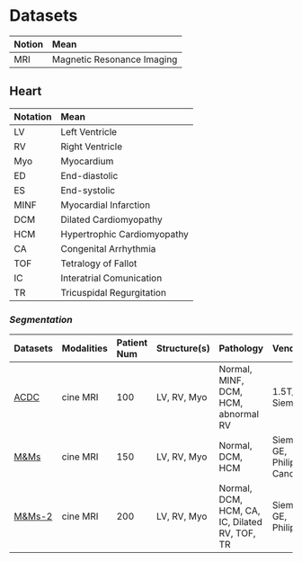 # Datasets

| Notion | Mean |
| :- | :- |
| MRI | Magnetic Resonance Imaging |

## Heart

| Notation | Mean |
| :- | :- |
| LV | Left Ventricle |
| RV | Right Ventricle |
| Myo | Myocardium |
| ED | End-diastolic |
| ES | End-systolic |
| MINF | Myocardial Infarction |
| DCM | Dilated Cardiomyopathy |
| HCM | Hypertrophic Cardiomyopathy|
| CA | Congenital Arrhythmia |
| TOF | Tetralogy of Fallot |
| IC | Interatrial Comunication |
| TR | Tricuspidal Regurgitation |


### *Segmentation*
| Datasets | Modalities | Patient Num | Structure(s) | Pathology | Vendor |
| :- | :- | :- | :- | :- | :- |
| [ACDC](https://www.creatis.insa-lyon.fr/Challenge/acdc/) | cine MRI | 100 | LV, RV, Myo | Normal, MINF, DCM, HCM, abnormal RV | 1.5T/3.0T Siemens |
| [M&Ms](https://www.ub.edu/mnms/) | cine MRI | 150 | LV, RV, Myo | Normal, DCM, HCM | Siemens, GE, Philips, Canon |
| [M&Ms-2](https://www.ub.edu/mnms-2/)| cine MRI | 200 | LV, RV, Myo | Normal, DCM, HCM, CA, IC, Dilated RV, TOF, TR | Siemens, GE, Philips | 
